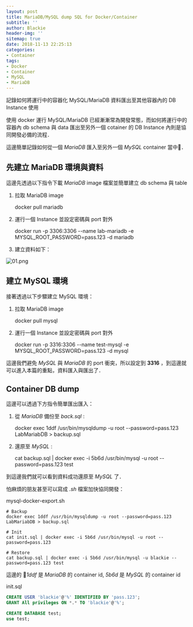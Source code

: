 ```yaml
---
layout: post
title: MariaDB/MySQL dump SQL for Docker/Container
subtitle: ''
author: Blackie
header-img: ''
sitemap: true
date: 2018-11-13 22:25:13
categories:
- Container
tags:
- Docker
- Container
- MySQL
- MariaDB
---
```


記錄如何將運行中的容器化 MySQL/MariaDB 資料匯出至其他容器內的 DB Instance 使用

<!-- More -->

使用 docker 運行 MySQL/MariaDB 已經漸漸常為開發常態，而如何將運行中的容器內 db schema 與 data 匯出至另外一個 cotainer 的 DB Instance 內則是協同開發必備的流程．

這邊簡單記錄如何從一個 *MariaDB* 匯入至另外一個 *MySQL* container 當中．

## 先建立 MariaDB 環境與資料 ##

這邊先透過以下指令下載 *MariaDB* image 檔案並簡單建立 db schema 與 table

1. 拉取 MariaDB image

    docker pull mariadb

2. 運行一個 Instance 並設定密碼與 port 對外

    docker run -p 3306:3306 --name lab-mariadb -e MYSQL_ROOT_PASSWORD=pass.123 -d mariadb

3. 建立資料如下：

  ![01.png](01.png)

## 建立 MySQL 環境 ##

接著透過以下步驟建立 MySQL 環境：

1. 拉取 MariaDB image

    docker pull mysql

2. 運行一個 Instance 並設定密碼與 port 對外

    docker run -p 3316:3306 --name test-mysql -e MYSQL_ROOT_PASSWORD=pass.123 -d mysql

這邊我們避免 *MySQL* 與 *MariaDB* 的 port 衝突，所以設定到 **3316** ，到這邊就可以進入本篇的重點，資料匯入與匯出了．

## Container DB dump ##

這邊可以透過下方指令簡單匯出匯入：

1. 從 *MariaDB* 備份至 *back.sql* :
   
    docker exec 1ddf /usr/bin/mysqldump -u root --password=pass.123 LabMariabDB > backup.sql

2. 還原至 *MySQL* :

    cat backup.sql | docker exec -i 5b6d /usr/bin/mysql -u root --password=pass.123 test
  
到這邊我們就可以看到資料成功還原至 *MySQL* 了．

怕麻煩的朋友甚至可以寫成 *.sh* 檔案加快協同開發：

mysql-docker-export.sh

```shell
# Backup
docker exec 1ddf /usr/bin/mysqldump -u root --password=pass.123 LabMariabDB > backup.sql

# Init
cat init.sql | docker exec -i 5b6d /usr/bin/mysql -u root --password=pass.123

# Restore
cat backup.sql | docker exec -i 5b6d /usr/bin/mysql -u blackie --password=pass.123 test
```

這邊的 *1ddf* 是 *MariaDB* 的 container id, *5b6d* 是 *MySQL* 的 container id

init.sql
```sql
CREATE USER 'blackie'@'%' IDENTIFIED BY 'pass.123';
GRANT All privileges ON *.* TO 'blackie'@'%';

CREATE DATABASE test;
use test;
```